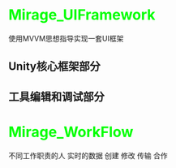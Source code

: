 # <font color=0xff>Mirage_UIFramework</font> #
使用MVVM思想指导实现一套UI框架
## Unity核心框架部分

## 工具编辑和调试部分

# <font color=0xff>Mirage_WorkFlow</font> #
不同工作职责的人 实时的数据 创建 修改 传输 合作
